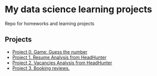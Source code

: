 # My data science learning projects

Repo for homeworks and learning projects

## Projects

* [Project 0.   Game: Guess the number](https://github.com/maxwolf28/data-science-learning-projects/tree/main/Project-0)
* [Project 1.   Resume Analysis from HeadHunter](https://github.com/maxwolf28/data-science-learning-projects/tree/main/Project-1)
* [Project 2.   Vacancies Analysis from HeadHunter](https://github.com/maxwolf28/data-science-learning-projects/tree/main/Project-2)
* [Project 3.   Booking reviews.](https://github.com/maxwolf28/data-science-learning-projects/tree/main/Project-3)
